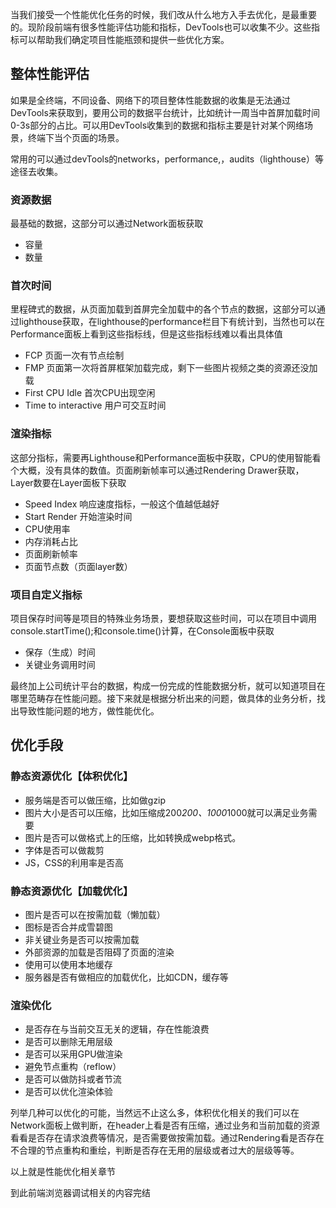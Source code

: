 当我们接受一个性能优化任务的时候，我们改从什么地方入手去优化，是最重要的。现阶段前端有很多性能评估功能和指标，DevTools也可以收集不少。这些指标可以帮助我们确定项目性能瓶颈和提供一些优化方案。

## 整体性能评估

如果是全终端，不同设备、网络下的项目整体性能数据的收集是无法通过DevTools来获取到，要用公司的数据平台统计，比如统计一周当中首屏加载时间0-3s部分的占比。可以用DevTools收集到的数据和指标主要是针对某个网络场景，终端下当个页面的场景。

常用的可以通过devTools的networks，performance,，audits（lighthouse）等途径去收集。

### 资源数据
最基础的数据，这部分可以通过Network面板获取
- 容量
- 数量

### 首次时间

里程碑式的数据，从页面加载到首屏完全加载中的各个节点的数据，这部分可以通过lighthouse获取，在lighthouse的performance栏目下有统计到，当然也可以在Performance面板上看到这些指标线，但是这些指标线难以看出具体值

- FCP 页面一次有节点绘制
- FMP 页面第一次将首屏框架加载完成，剩下一些图片视频之类的资源还没加载
- First CPU Idle 首次CPU出现空闲
- Time to interactive 用户可交互时间

### 渲染指标 

这部分指标，需要再Lighthouse和Performance面板中获取，CPU的使用智能看个大概，没有具体的数值。页面刷新帧率可以通过Rendering Drawer获取，Layer数要在Layer面板下获取

- Speed Index 响应速度指标，一般这个值越低越好
- Start Render 开始渲染时间
- CPU使用率
- 内存消耗占比
- 页面刷新帧率
- 页面节点数（页面layer数）

### 项目自定义指标

项目保存时间等是项目的特殊业务场景，要想获取这些时间，可以在项目中调用console.startTime();和console.time()计算，在Console面板中获取

- 保存（生成）时间
- 关键业务调用时间

最终加上公司统计平台的数据，构成一份完成的性能数据分析，就可以知道项目在哪里范畴存在性能问题。接下来就是根据分析出来的问题，做具体的业务分析，找出导致性能问题的地方，做性能优化。

## 优化手段

### 静态资源优化【体积优化】
- 服务端是否可以做压缩，比如做gzip
- 图片大小是否可以压缩，比如压缩成200*200、1000*1000就可以满足业务需要
- 图片是否可以做格式上的压缩，比如转换成webp格式。
- 字体是否可以做裁剪
- JS，CSS的利用率是否高

### 静态资源优化【加载优化】

- 图片是否可以在按需加载（懒加载）
- 图标是否合并成雪碧图
- 非关键业务是否可以按需加载
- 外部资源的加载是否阻碍了页面的渲染
- 使用可以使用本地缓存
- 服务器是否有做相应的加载优化，比如CDN，缓存等

### 渲染优化
- 是否存在与当前交互无关的逻辑，存在性能浪费
- 是否可以删除无用层级
- 是否可以采用GPU做渲染
- 避免节点重构（reflow）
- 是否可以做防抖或者节流
- 是否可以优化渲染体验

列举几种可以优化的可能，当然远不止这么多，体积优化相关的我们可以在Network面板上做判断，在header上看是否有压缩，通过业务和当前加载的资源看看是否存在请求浪费等情况，是否需要做按需加载。通过Rendering看是否存在不合理的节点重构和重绘，判断是否存在无用的层级或者过大的层级等等。

以上就是性能优化相关章节

到此前端浏览器调试相关的内容完结
